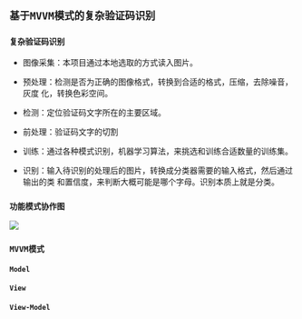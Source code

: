 ## `基于MVVM模式的复杂验证码识别`
### `复杂验证码识别`
* 图像采集：本项目通过本地选取的方式读入图片。
    
* 预处理：检测是否为正确的图像格式，转换到合适的格式，压缩，去除噪音，灰度
化，转换色彩空间。
    
* 检测：定位验证码文字所在的主要区域。
    
* 前处理：验证码文字的切割
    
* 训练：通过各种模式识别，机器学习算法，来挑选和训练合适数量的训练集。
    
* 识别：输入待识别的处理后的图片，转换成分类器需要的输入格式，然后通过输出的类
和置信度，来判断大概可能是哪个字母。识别本质上就是分类。
### `功能模式协作图`
![](https://github.com/cubeFUN/Sum/blob/master/img/Frame.jpg)
### `MVVM模式`
#### `Model`

#### `View`

#### `View-Model`
